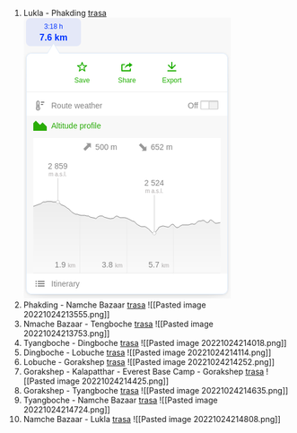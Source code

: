1. Lukla - Phakding [trasa](https://en.mapy.cz/turisticka?planovani-trasy&rc=wsjQ2vY1Q43M1vYpsI&rs=coor&rs=coor&ri=&ri=&mrp=%7B%22c%22%3A132%7D&xc=%5B%5D&rwp=1%3BwsjZKvYaxJf5khNgfEchk6fSkhvQfbphPBfeKhllWa5F0Kbh0-F35hbF6h5c&x=86.7133786&y=27.7316055&z=15)
  ![lukla-phakding.png](lukla-phakding.png)
2. Phakding - Namche Bazaar [trasa](https://en.mapy.cz/turisticka?planovani-trasy&rc=wshc3vYpsIfZ7vZIJB&rs=coor&rs=osm&ri=&ri=13692849&mrp=%7B%22c%22%3A132%7D&xc=%5B%5D&rwp=1%3BwshZEvYsLVfiU5h1KXhs8h3ghepgnHhqM2h5DWFKjQoe.L56hfQKhsR&x=86.7209861&y=27.7151216&z=13)
   ![[Pasted image 20221024213555.png]]
3. Nmache Bazaar - Tengboche [trasa](https://en.mapy.cz/turisticka?planovani-trasy&rc=wshBSvZIJBwsp0zvZSkT&rs=osm&rs=osm&ri=13692849&ri=13692850&mrp=%7B%22c%22%3A132%7D&xc=%5B%5D&rwp=1%3Bwsi7avZLMchFviqJg5GhDzh6WhW4hhqhVph-Ug-O&x=86.7170157&y=27.7738101&z=13)
   ![[Pasted image 20221024213753.png]]
4. Tyangboche - Dingboche [trasa](https://en.mapy.cz/turisticka?planovani-trasy&rc=wsp0zvZSkTws.2mvZilG&rs=osm&rs=osm&ri=13692850&ri=1100252095&mrp=%7B%22c%22%3A132%7D&xc=%5B%5D&rwp=1%3Bwsq6pvZ8NphJT5JFgrDhrvhSBh-QgtWhW9gihhJphv55LtgmZ58nhfK5ivgish3Z&x=86.7978770&y=27.8663964&z=13)
   ![[Pasted image 20221024214018.png]]
5. Dingboche - Lobuche [trasa](https://en.mapy.cz/turisticka?planovani-trasy&rc=ws.2mvZilGdLrvZ.bb&rs=osm&rs=osm&ri=1100252095&ri=136436718&mrp=%7B%22c%22%3A132%7D&xc=%5B%5D&rwp=1%3BwsyywvZjoXe77ibkeHTk1wfW85ueguTkYb&x=86.7977737&y=27.8663806&z=13)
   ![[Pasted image 20221024214114.png]]
6. Lobuche - Gorakshep [trasa](https://en.mapy.cz/turisticka?planovani-trasy&rc=wswQdvZ.bbiUnv-IX.&rs=osm&rs=osm&ri=136436718&ri=1024335928&mrp=%7B%22c%22%3A132%7D&xc=%5B%5D&rwp=1%3BwswyMv-0gogtpiVrgfz53x-wh6.gPxgdRJGhTq&x=86.8177796&y=27.9223336&z=13)
   ![[Pasted image 20221024214252.png]]
7. Gorakshep - Kalapatthar - Everest Base Camp - Gorakshep [trasa](https://en.mapy.cz/turisticka?planovani-trasy&rc=wszlQv-IX.4Sk1XikHhVCd8aa2a&rs=osm&rs=osm&rs=osm&rs=osm&ri=1024335928&ri=94913784&ri=148583863&ri=1024335928&mrp=%7B%22c%22%3A132%7D&xc=%5B%5D&x=86.8388624&y=27.9907181&z=14)
   ![[Pasted image 20221024214425.png]]
8. Gorakshep - Tyangboche [trasa](https://en.mapy.cz/turisticka?planovani-trasy&rc=wszlQv-IX.wsp0zvZSkT&rs=osm&rs=osm&ri=1024335928&ri=13692850&mrp=%7B%22c%22%3A132%7D&xc=%5B%5D&rwp=1%3BwsyXyv-Eaee1ObFJeS.1D3g3V30dhsDbfLh-MbV937HcdOeQEczC3e0ciS3b6dSu&x=86.7817609&y=27.8774249&z=12)
   ![[Pasted image 20221024214635.png]]
9. Tyangboche - Namche Bazaar [trasa](https://en.mapy.cz/turisticka?planovani-trasy&rc=wsp0zvZSkTwshBSvZIJB&rs=osm&rs=osm&ri=13692850&ri=13692849&mrp=%7B%22c%22%3A132%7D&xc=%5B%5D&rwp=1%3Bws7zIvZSYxe1ff1le6pefXeozebffR9ewBesTd4k&x=86.7966954&y=27.9120161&z=12)
   ![[Pasted image 20221024214724.png]]
10. Namche Bazaar - Lukla [trasa](https://en.mapy.cz/turisticka?planovani-trasy&rc=wshBSvZIJBipLvYaMq&rs=osm&rs=osm&ri=13692849&ri=13702673&mrp=%7B%22c%22%3A132%7D&xc=%5B%5D&rwp=1%3BwshXyvZG5-hkZcrN8-ckIfUhdGIeR93g-g1McbXQSckbg6KcnEX.c-AhIldVJ&x=86.7373576&y=27.8207724&z=14)
    ![[Pasted image 20221024214808.png]]
